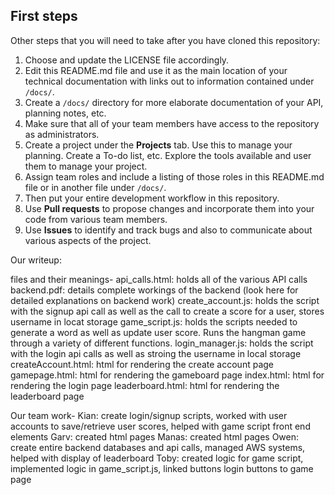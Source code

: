 ## First steps

Other steps that you will need to take after you have cloned this repository:

1. Choose and update the LICENSE file accordingly. 
2. Edit this README.md file and use it as the main location of your technical documentation with links out to information contained under `/docs/`.
3. Create a `/docs/` directory for more elaborate documentation of your API, planning notes, etc.
4. Make sure that all of your team members have access to the repository as administrators.
5. Create a project under the **Projects** tab. Use this to manage your planning. Create a To-do list, etc. Explore the tools available and user them to manage your project.
7. Assign team roles and include a listing of those roles in this README.md file or in another file under `/docs/`.
8. Then put your entire development workflow in this repository.
9. Use **Pull requests** to propose changes and incorporate them into your code from various team members. 
10. Use **Issues** to identify and track bugs and also to communicate about various aspects of the project.

Our writeup:

files and their meanings-
api_calls.html: holds all of the various API calls 
backend.pdf: details complete workings of the backend (look here for detailed explanations on backend work)
create_account.js: holds the script with the signup api call as well as the call to create a score for a user, stores username in locat storage
game_script.js: holds the scripts needed to generate a word as well as update user score. Runs the hangman game through a variety of different functions.
login_manager.js: holds the script with the login api calls as well as stroing the username in local storage
createAccount.html: html for rendering the create account page
gamepage.html: html for rendering the gameboard page
index.html: html for rendering the login page
leaderboard.html: html for rendering the leaderboard page

Our team work-
Kian: create login/signup scripts, worked with user accounts to save/retrieve user scores, helped with game script front end elements
Garv: created html pages
Manas: created html pages
Owen: create entire backend databases and api calls, managed AWS systems, helped with display of leaderboard
Toby: created logic for game script, implemented logic in game_script.js, linked buttons login buttons to game page


